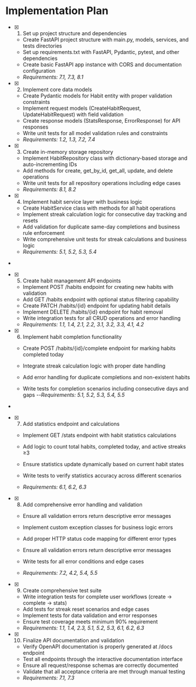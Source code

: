 # Implementation Plan

- [x] 1. Set up project structure and dependencies





  - Create FastAPI project structure with main.py, models, services, and tests directories
  - Set up requirements.txt with FastAPI, Pydantic, pytest, and other dependencies
  - Create basic FastAPI app instance with CORS and documentation configuration
  - _Requirements: 7.1, 7.3, 8.1_

- [x] 2. Implement core data models





  - Create Pydantic models for Habit entity with proper validation constraints
  - Implement request models (CreateHabitRequest, UpdateHabitRequest) with field validation
  - Create response models (StatsResponse, ErrorResponse) for API responses
  - Write unit tests for all model validation rules and constraints
  - _Requirements: 1.2, 1.3, 7.2, 7.4_

- [x] 3. Create in-memory storage repository





  - Implement HabitRepository class with dictionary-based storage and auto-incrementing IDs
  - Add methods for create, get_by_id, get_all, update, and delete operations
  - Write unit tests for all repository operations including edge cases
  - _Requirements: 8.1, 8.2_

- [x] 4. Implement habit service layer with business logic





  - Create HabitService class with methods for all habit operations
  - Implement streak calculation logic for consecutive day tracking and resets
  - Add validation for duplicate same-day completions and business rule enforcement
  - Write comprehensive unit tests for streak calculations and business logic
  - _Requirements: 5.1, 5.2, 5.3, 5.4_
-

- [x] 5. Create habit management API endpoints







  - Implement POST /habits endpoint for creating new habits with validation
  - Add GET /habits endpoint with optional status filtering capability
  - Create PATCH /habits/{id} endpoint for updating habit details
  - Implement DELETE /habits/{id} endpoint for habit removal
  - Write integration tests for all CRUD operations and error handling
  - _Requirements: 1.1, 1.4, 2.1, 2.2, 3.1, 3.2, 3.3, 4.1, 4.2_



- [x] 6. Implement habit completion functionality












  - Create POST /habits/{id}/complete endpoint for marking habits completed today
  - Integrate streak calculation logic with proper date handling
  - Add error handling for duplicate completions and non-existent habits

  - Write tests for completion scenarios including consecutive days and gaps
  --_Requirements: 5.1, 5.2, 5.3, 5.4, 5.5_

-

- [x] 7. Add statistics endpoint and calculations









  - Implement GET /stats endpoint with habit statistics calculations


  - Add logic to count total habits, completed today, and active streaks ≥3
  - Ensure statistics update dynamically based on current habit states
  - Write tests to verify statistics accuracy across different scenarios
  - _Requirements: 6.1, 6.2, 6.3_

- [x] 8. Add comprehensive error handling and validation










  - Ensure all validation errors return descriptive error messages

  - Implement custom exception classes for business logic errors
  - Add proper HTTP status code mapping for different error types
  - Ensure all validation errors return descriptive error messages
  - Write tests for all error conditions and edge cases


  - _Requirements: 7.2, 4.2, 5.4, 5.5_

- [x] 9. Create comprehensive test suite








  - Write integration tests for complete user workflows (create → complete → stats)
  - Add tests for streak reset scenarios and edge cases
  - Implement tests for data validation and error responses
  - Ensure test coverage meets minimum 90% requirement
  - _Requirements: 1.1, 1.4, 2.3, 5.1, 5.2, 5.3, 6.1, 6.2, 6.3_

- [x] 10. Finalize API documentation and validation







  - Verify OpenAPI documentation is properly generated at /docs endpoint
  - Test all endpoints through the interactive documentation interface
  - Ensure all request/response schemas are correctly documented
  - Validate that all acceptance criteria are met through manual testing
  - _Requirements: 7.1, 7.3_
